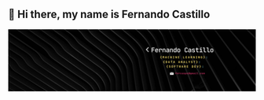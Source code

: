 ## 👋 Hi there, my name is Fernando Castillo

 ![Banner](https://github.com/Fercaspe/Fercaspe/raw/main/Banner_Fc_GitHub.png) 
